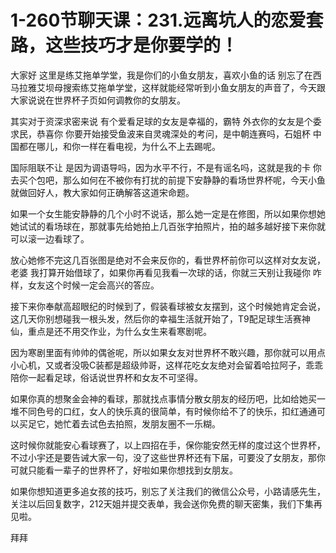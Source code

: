 # 1-260节聊天课：231.远离坑人的恋爱套路，这些技巧才是你要学的！

大家好 这里是练艾拖单学堂，我是你们的小鱼女朋友，喜欢小鱼的话 别忘了在西马拉雅艾坝母搜索练艾拖单学堂，这样就能经常听到小鱼女朋友的声音了，今天跟大家说说在世界杯子页如何调教你的女朋友。

其实对于资深求密来说 有个爱看足球的女友是幸福的，霸特 外衣你的女友是个委求民，恭喜你 你要开始接受鱼波来自灵魂深处的考问，是中朝连赛吗，石姐杯 中国都在哪儿，和你一样在看电视，为什么不上去踢呢。

国际阻联不让 是因为调语导吗，因为水平不行，不是有谣名吗，这就是我的卡 你去买个包吧，那么如何在不被你有打扰的前提下安静静的看场世界杯呢，今天小鱼就做回好人，教大家如何正确解答这道宋命题。

如果一个女生能安静静的几个小时不说话，那么她一定是在修图，所以如果你想她她试试的看场球在，那就事先给她拍上几百张字拍照片，拍的越多越好接下来你就可以滚一边看球了。

放心她修不完这几百张图是绝对不会来反你的，看世界杯前你可以这样对女友说，老婆 我打算开始借球了，如果你再看见我看一次球的话，你就三天别让我碰你 咋样，女友这个时候一定会高兴的答应。

接下来你奉献高超眼纪的时候到了，假装看球被女友摆到，这个时候她肯定会说，这几天你别想碰我一根头发，然后你的幸福生活就开始了，T9配足球生活赛神仙，重点是还不用交作业，为什么女生来看寒剧呢。

因为寒剧里面有帅帅的偶爸呢，所以如果女友对世界杯不敢兴趣，那你就可以用点小心机，又或者没吸C装都是超级帅哥，这样花吃女友绝对会留着哈拉阿子，乖乖陪你一起看足球，俗话说世界杯和女友不可坚得。

如果你真的想聚金会神的看球，那就找点事情分散女朋友的经历吧，比如给她买一堆不同色号的口红，女人的快乐真的很简单，有时候你给不了的快乐，扣红通通可以买足它，她忙着去试色去拍照，发朋友圈不一乐糊。

这时候你就能安心看球赛了，以上四招在手，保你能安然无样的度过这个世界杯，不过小宇还是要告诫大家一句，没了这些世界杯还有下届，可要没了女朋友，那你可就只能看一辈子的世界杯了，好啦如果你想找到女朋友。

如果你想知道更多追女孩的技巧，别忘了关注我们的微信公众号，小路请感先生，关注以后回复数字，212天姐并提交表单，我会送你免费的聊天密集，我们下集再见啦。

拜拜